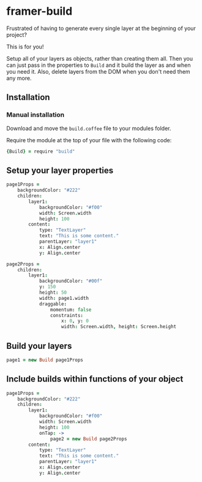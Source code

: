 # framer-build

Frustrated of having to generate every single layer at the beginning of your project?

This is for you!

Setup all of your layers as objects, rather than creating them all. Then you can just pass in the properties to `Build` and it build the layer as and when you need it. Also, delete layers from the DOM when you don't need them any more.

## Installation

### Manual installation

Download and move the `build.coffee` file to your modules folder.

Require the module at the top of your file with the following code:

```coffeescript
{Build} = require "build"
```

## Setup your layer properties

```coffeescript
page1Props =
    backgroundColor: "#222"
    children:
        layer1:
            backgroundColor: "#f00"
            width: Screen.width
            height: 100
        content:
            type: "TextLayer"
            text: "This is some content."
            parentLayer: "layer1"
            x: Align.center
            y: Align.center

page2Props =
    children:
        layer1:
            backgroundColor: "#00f"
            y: 150
            height: 50
            width: page1.width
            draggable:
                momentum: false
                constraints:
                    x: 0, y: 0
                    width: Screen.width, height: Screen.height
```

## Build your layers

```coffeescript
page1 = new Build page1Props
```

## Include builds within functions of your object

```coffeescript
page1Props =
    backgroundColor: "#222"
    children:
        layer1:
            backgroundColor: "#f00"
            width: Screen.width
            height: 100
            onTap: ->
                page2 = new Build page2Props
        content:
            type: "TextLayer"
            text: "This is some content."
            parentLayer: "layer1"
            x: Align.center
            y: Align.center
```